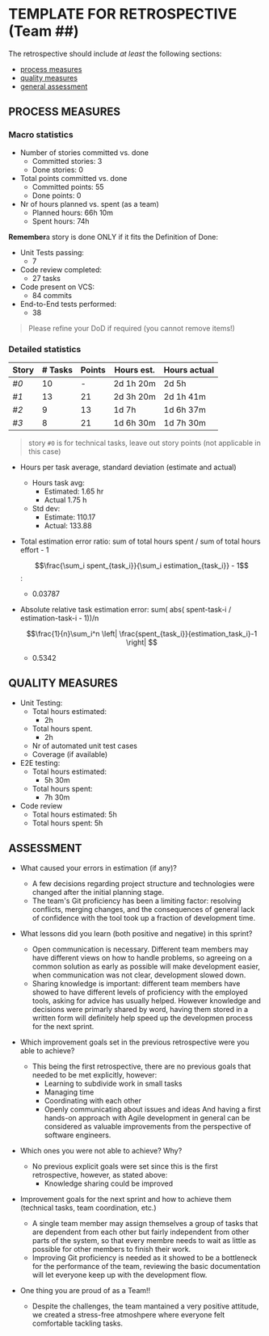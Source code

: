 TEMPLATE FOR RETROSPECTIVE (Team ##)
=====================================

The retrospective should include _at least_ the following
sections:

- [process measures](#process-measures)
- [quality measures](#quality-measures)
- [general assessment](#assessment)

## PROCESS MEASURES 

### Macro statistics

- Number of stories committed vs. done
    - Committed stories: 3
    - Done stories: 0
- Total points committed vs. done
    - Committed points: 55
    - Done points: 0
- Nr of hours planned vs. spent (as a team)
    - Planned hours: 66h 10m
    - Spent hours: 74h

**Remember**a story is done ONLY if it fits the Definition of Done:
 
- Unit Tests passing:
    - 7
- Code review completed:
    - 27 tasks
- Code present on VCS:
    - 84 commits
- End-to-End tests performed:
    - 38

> Please refine your DoD if required (you cannot remove items!) 

### Detailed statistics

| Story  | # Tasks | Points | Hours est. | Hours actual |
|--------|---------|--------|------------|--------------|
| _#0_   | 10      | -      | 2d 1h 20m  | 2d 5h        |
| _#1_   | 13      | 21     | 2d 3h 20m  | 2d 1h 41m    |
| _#2_   |  9      | 13     | 1d 7h      | 1d 6h 37m    |
| _#3_   |  8      | 21     | 1d 6h 30m  | 1d 7h 30m    |
   

> story `#0` is for technical tasks, leave out story points (not applicable in this case)

- Hours per task average, standard deviation (estimate and actual)
    - Hours task avg:
        - Estimated: 1.65 hr
        - Actual 1.75 h
    - Std dev:
        - Estimate: 110.17
        - Actual: 133.88
- Total estimation error ratio: sum of total hours spent / sum of total hours effort - 1

    $$\frac{\sum_i spent_{task_i}}{\sum_i estimation_{task_i}} - 1$$:
    
    - 0.03787
    
- Absolute relative task estimation error: sum( abs( spent-task-i / estimation-task-i - 1))/n

    $$\frac{1}{n}\sum_i^n \left| \frac{spent_{task_i}}{estimation_task_i}-1 \right| $$

    - 0.5342
  
## QUALITY MEASURES 

- Unit Testing:
  - Total hours estimated:
    - 2h
  - Total hours spent.
    - 2h
  - Nr of automated unit test cases 
  - Coverage (if available)
- E2E testing:
  - Total hours estimated:
    - 5h 30m
  - Total hours spent:
    - 7h 30m
- Code review 
  - Total hours estimated: 5h
  - Total hours spent: 5h
  


## ASSESSMENT

- What caused your errors in estimation (if any)?
  - A few decisions regarding project structure and technologies were changed after the initial planning stage.
  - The team's Git proficiency has been a limiting factor: resolving conflicts, merging changes, and the consequences of general lack of confidence with the tool took up a fraction of development time.

- What lessons did you learn (both positive and negative) in this sprint?
  - Open communication is necessary. Different team members may have different views on how to handle problems, so agreeing on a common solution as early as possible will make development easier, when communication was not clear, development slowed down.
  - Sharing knowledge is important: different team members have showed to have different levels of proficiency with the employed tools, asking for advice has usually helped. However knowledge and decisions were primarly shared by word, having them stored in a written form will definitely help speed up the developmen process for the next sprint.

- Which improvement goals set in the previous retrospective were you able to achieve?
  - This being the first retrospective, there are no previous goals that needed to be met explicitly, however:
    - Learning to subdivide work in small tasks
    - Managing time
    - Coordinating with each other
    - Openly communicating about issues and ideas
  And having a first hands-on approach with Agile development in general can be considered as valuable improvements from the perspective of software engineers.
  
- Which ones you were not able to achieve? Why?
  - No previous explicit goals were set since this is the first retrospective, however, as stated above:
    - Knowledge sharing could be improved

- Improvement goals for the next sprint and how to achieve them (technical tasks, team coordination, etc.)
  - A single team member may assign themselves a group of tasks that are dependent from each other but fairly independent from other parts of the system, so that every membre needs to wait as little as possible for other members to finish their work.
  - Improving Git proficiency is needed as it showed to be a bottleneck for the performance of the team, reviewing the basic documentation will let everyone keep up with the development flow.

- One thing you are proud of as a Team!!
  - Despite the challenges, the team mantained a very positive attitude, we created a stress-free atmoshpere where everyone felt comfortable tackling tasks.
